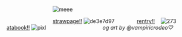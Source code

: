 
‎ ‎ ‎ ‎ ‎ ‎ ‎ ‎ ‎ ‎ ‎ ‎ ‎ ‎ ‎‎ ‎ ‎ ‎ ‎ ‎ ‎ ‎ ‎ ‎ ‎ ‎ ‎ ‎ ‎ ‎ ‎ ‎ ‎  ‎ ![meee](https://i.postimg.cc/zGfBLwK9/Senza-titolo-476-20250217150335.png)


  ‎ ‎ ‎ ‎ ‎ ‎ ‎ ‎ ‎ ‎ ‎ ‎ ‎ ‎ ‎‎ ‎ ‎ ‎ ‎ ‎ ‎ ‎ ‎ ‎ ‎ ‎ ‎ ‎ ‎ ‎ ‎ ‎ ‎  ‎ [strawpage!!](https://crossnecklace.straw.page) ![de3e7d97](https://xyz.crd.co/assets/images/gallery15/e0f43c2e.gif?v=de6feabd)      ‎ ‎‎ ‎ ‎ ‎ ‎ ‎     ‎ ‎ ‎ ‎ ‎ ‎ ‎ [rentry!!](https://rentry.co/thangyu-yaoi)          ‎ ‎ ‎  ![273](https://xyz.crd.co/assets/images/gallery15/9e0508fb.gif?v=de6feabd)       ‎ ‎‎ ‎ ‎ ‎ ‎ ‎     ‎ ‎ ‎ ‎ ‎ ‎ ‎ [atabook!!](https://thangyuu.atabook.org/) ![pixl](https://xyz.crd.co/assets/images/gallery05/e54bb4ca.gif?v=de6feabd)         ‎ ‎‎ ‎   ‎ ‎‎ ‎   ‎ ‎ ‎ ‎ ‎ ‎ ‎ ‎ ‎ ‎‎‎‎ ‎‎ ‎ ‎ ‎ ‎ ‎ ‎ ‎ ‎ ‎ ‎ ‎ ‎ ‎ ‎ ‎ ‎  ‎ ‎ ‎ ‎ _og art by @vampiricrodeo♡_ 
  



